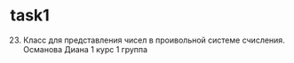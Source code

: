# task1

23. Класс для представления чисел в проивольной системе счисления.
Османова Диана 1 курс 1 группа
